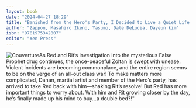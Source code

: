 ```yaml
---
layout: book
date: "2024-04-27 18:29"
title: "Banished from the Hero's Party, I Decided to Live a Quiet Life in the Countryside, Vol. 6"
author: "Zappon, Masahiro Ikeno, Yasumo, Dale DeLucia, Dayeun kim"
isbn: "9781975342807"
editor: "Yen Press"
---
```

![Couverture](/img/9781975342807.webp)As Red and Rit’s investigation into the mysterious False Prophet drug continues, the once-peaceful Zoltan is swept with unease. Violent incidents are becoming commonplace, and the entire region seems to be on the verge of an all-out class war! To make matters more complicated, Danan, martial artist and member of the Hero’s party, has arrived to take Red back with him—shaking Rit’s resolve! But Red has more important things to worry about. With him and Rit growing closer by the day, he’s finally made up his mind to buy…a double bed?!"